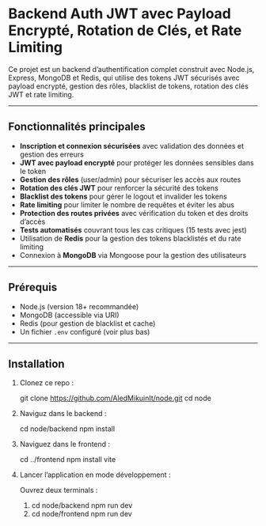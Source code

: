 # Backend Auth JWT avec Payload Encrypté, Rotation de Clés, et Rate Limiting

Ce projet est un backend d’authentification complet construit avec Node.js, Express, MongoDB et Redis, qui utilise des tokens JWT sécurisés avec payload encrypté, gestion des rôles, blacklist de tokens, rotation des clés JWT et rate limiting.

---

## Fonctionnalités principales

- **Inscription et connexion sécurisées** avec validation des données et gestion des erreurs
- **JWT avec payload encrypté** pour protéger les données sensibles dans le token
- **Gestion des rôles** (user/admin) pour sécuriser les accès aux routes
- **Rotation des clés JWT** pour renforcer la sécurité des tokens
- **Blacklist des tokens** pour gérer le logout et invalider les tokens
- **Rate limiting** pour limiter le nombre de requêtes et éviter les abus
- **Protection des routes privées** avec vérification du token et des droits d’accès
- **Tests automatisés** couvrant tous les cas critiques (15 tests avec jest)
- Utilisation de **Redis** pour la gestion des tokens blacklistés et du rate limiting
- Connexion à **MongoDB** via Mongoose pour la gestion des utilisateurs

---

## Prérequis

- Node.js (version 18+ recommandée)
- MongoDB (accessible via URI)
- Redis (pour gestion de blacklist et cache)
- Un fichier `.env` configuré (voir plus bas)

---

## Installation

1. Clonez ce repo :

   git clone https://github.com/AledMikuinIt/node.git
   cd node

3. Naviguz dans le backend :

   cd node/backend
   npm install

4. Naviguez dans le frontend :

   cd ../frontend
   npm install vite

5. Lancer l’application en mode développement :

   Ouvrez deux terminals :
   
      1. cd node/backend
         npm run dev
      2. cd node/frontend
         npm run dev
